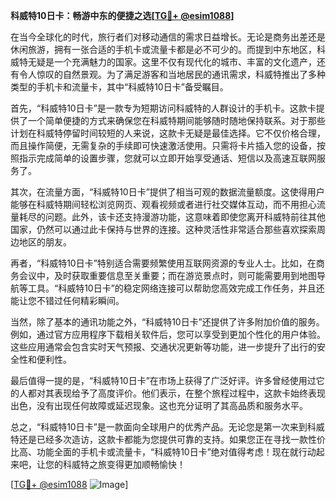 **科威特10日卡：畅游中东的便捷之选[[TG💪+ @esim1088](https://t.me/s/esim1088)]**

在当今全球化的时代，旅行者们对移动通信的需求日益增长。无论是商务出差还是休闲旅游，拥有一张合适的手机卡或流量卡都是必不可少的。而提到中东地区，科威特无疑是一个充满魅力的国家。这里不仅有现代化的城市、丰富的文化遗产，还有令人惊叹的自然景观。为了满足游客和当地居民的通讯需求，科威特推出了多种类型的手机卡和流量卡，其中“科威特10日卡”备受瞩目。

首先，“科威特10日卡”是一款专为短期访问科威特的人群设计的手机卡。这款卡提供了一个简单便捷的方式来确保您在科威特期间能够随时随地保持联系。对于那些计划在科威特停留时间较短的人来说，这款卡无疑是最佳选择。它不仅价格合理，而且操作简便，无需复杂的手续即可快速激活使用。只需将卡片插入您的设备，按照指示完成简单的设置步骤，您就可以立即开始享受通话、短信以及高速互联网服务了。

其次，在流量方面，“科威特10日卡”提供了相当可观的数据流量额度。这使得用户能够在科威特期间轻松浏览网页、观看视频或者进行社交媒体互动，而不用担心流量耗尽的问题。此外，该卡还支持漫游功能，这意味着即使您离开科威特前往其他国家，仍然可以通过此卡保持与世界的连接。这种灵活性非常适合那些喜欢探索周边地区的朋友。

再者，“科威特10日卡”特别适合需要频繁使用互联网资源的专业人士。比如，在商务会议中，及时获取重要信息至关重要；而在游览景点时，则可能需要用到地图导航等工具。“科威特10日卡”的稳定网络连接可以帮助您高效完成工作任务，并且还能让您不错过任何精彩瞬间。

当然，除了基本的通讯功能之外，“科威特10日卡”还提供了许多附加价值的服务。例如，通过官方应用程序下载相关软件后，您可以享受到更加个性化的用户体验。这些应用通常会包含实时天气预报、交通状况更新等功能，进一步提升了出行的安全性和便利性。

最后值得一提的是，“科威特10日卡”在市场上获得了广泛好评。许多曾经使用过它的人都对其表现给予了高度评价。他们表示，在整个旅程过程中，这款卡始终表现出色，没有出现任何故障或延迟现象。这也充分证明了其高品质和服务水平。

总之，“科威特10日卡”是一款面向全球用户的优秀产品。无论您是第一次来到科威特还是已经多次造访，这款卡都能为您提供可靠的支持。如果您正在寻找一款性价比高、功能全面的手机卡或流量卡，“科威特10日卡”绝对值得考虑！现在就行动起来吧，让您的科威特之旅变得更加顺畅愉快！

[[TG💪+ @esim1088](https://t.me/s/esim1088) ![Image](https://i.postimg.cc/4NQfJmqS/Snipaste-2025-05-13-00-14-12.png)]